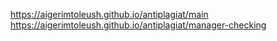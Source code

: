 https://aigerimtoleush.github.io/antiplagiat/main
https://aigerimtoleush.github.io/antiplagiat/manager-checking
